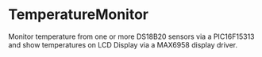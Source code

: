 # TemperatureMonitor
Monitor temperature from one or more DS18B20 sensors via a PIC16F15313 and show temperatures on LCD Display via a MAX6958 display driver.
